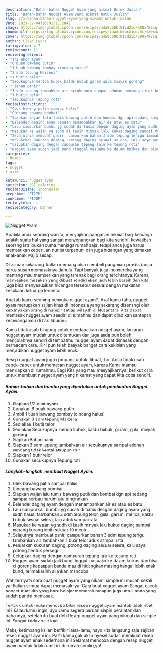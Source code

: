 ```yaml
---
description: "Bahan-bahan Nugget Ayam yang nikmat Untuk Jualan"
title: "Bahan-bahan Nugget Ayam yang nikmat Untuk Jualan"
slug: 271-bahan-bahan-nugget-ayam-yang-nikmat-untuk-jualan
date: 2021-02-04T16:01:11.284Z
image: https://img-global.cpcdn.com/recipes/1da0cb0bc81cd25c/680x482cq70/nugget-ayam-foto-resep-utama.jpg
thumbnail: https://img-global.cpcdn.com/recipes/1da0cb0bc81cd25c/680x482cq70/nugget-ayam-foto-resep-utama.jpg
cover: https://img-global.cpcdn.com/recipes/1da0cb0bc81cd25c/680x482cq70/nugget-ayam-foto-resep-utama.jpg
author: Lloyd Lyons
ratingvalue: 4.7
reviewcount: 11
recipeingredient:
- "1/2 ekor ayam"
- "6 buah bawang putih"
- "1 buah bawang bombay cincang halus"
- "3 sdm tepung Maizena"
- "1 butir telor"
- "Secukupnya merica bubuk kaldu bubuk garam gula minyak goreng"
- " Bahan panir"
- "3 sdm tepung tambahkan air secukupnya sampai adonan sendang tidak kental ataupun cair"
- "1 butir telor"
- "secukupnya Tepung roti"
recipeinstructions:
- "Olek bawang putih sampai halus"
- "Cincang bawang bombai"
- "Siapkan wajan lalu tumis bawang putih dan bombai dgn api sedang sampai berbau harum lalu dinginnkan"
- "Belender daging ayam dengan menambahkan air es atau es batu"
- "Lalu campurkan bumbu yg sudah di tumis dengan daging ayam yang sudh halus, tambahkan 3 sdm tepung telor, gula, garam, merica, kaldu bubuk sesuai selera, lalu aduk sampai rata"
- "Masukan ke wajan yg sudh di kasih minyak lalu kukus daging sampai matang kurang lebih sekitar 10 menit"
- "Selajutnya membuat panir, campurkan bahan 3 sdm tepung terigu tambahkan air tambahkan 1 butir telor aduk sampai rata"
- "Keluarkan kukusan daging, potong daging sesuai selera, kalu saya potong bentuk persegi"
- "Celupkan daging dengan campuran tepung lalu ke tepung roti"
- "Nugget ayam sudah jadi bund tinggal masuakn ke dalam kulkas dan bisa di goreng kapanpun bunda mau di hidangkan masing hangat lebih enak bund, terimakasihh silahkan mencoba"
categories:
- Resep
tags:
- nugget
- ayam

katakunci: nugget ayam 
nutrition: 287 calories
recipecuisine: Indonesian
preptime: "PT27M"
cooktime: "PT30M"
recipeyield: "1"
recipecategory: Dinner

---
```



![Nugget Ayam](https://img-global.cpcdn.com/recipes/1da0cb0bc81cd25c/680x482cq70/nugget-ayam-foto-resep-utama.jpg)

Apabila anda seorang wanita, menyajikan panganan nikmat bagi keluarga adalah suatu hal yang sangat menyenangkan bagi kita sendiri. Kewajiban seorang istri bukan cuma menjaga rumah saja, tetapi anda juga harus memastikan keperluan nutrisi terpenuhi dan juga hidangan yang dimakan anak-anak wajib sedap.

Di zaman  sekarang, kalian memang bisa membeli panganan praktis tanpa harus susah memasaknya dahulu. Tapi banyak juga lho mereka yang memang mau memberikan yang terenak bagi orang tercintanya. Karena, menyajikan masakan yang dibuat sendiri akan jauh lebih bersih dan kita juga bisa menyesuaikan hidangan tersebut sesuai dengan makanan kesukaan keluarga tercinta. 



Apakah kamu seorang penyuka nugget ayam?. Asal kamu tahu, nugget ayam merupakan sajian khas di Indonesia yang sekarang disenangi oleh kebanyakan orang di hampir setiap wilayah di Nusantara. Kita dapat memasak nugget ayam sendiri di rumahmu dan dapat dijadikan santapan kesenanganmu di hari liburmu.

Kamu tidak usah bingung untuk mendapatkan nugget ayam, lantaran nugget ayam mudah untuk ditemukan dan juga anda pun boleh mengolahnya sendiri di tempatmu. nugget ayam dapat dimasak dengan bermacam cara. Kini pun telah banyak banget cara kekinian yang menjadikan nugget ayam lebih enak.

Resep nugget ayam juga gampang untuk dibuat, lho. Anda tidak usah capek-capek untuk memesan nugget ayam, karena Kamu mampu menyiapkan di rumahmu. Bagi Kita yang mau menyajikannya, berikut cara untuk membuat nugget ayam yang nikamat yang dapat Kita coba sendiri.

<!--inarticleads1-->

##### Bahan-bahan dan bumbu yang diperlukan untuk pembuatan Nugget Ayam:

1. Siapkan 1/2 ekor ayam
1. Gunakan 6 buah bawang putih
1. Ambil 1 buah bawang bombay (cincang halus)
1. Gunakan 3 sdm tepung Maizena
1. Sediakan 1 butir telor
1. Sediakan Secukupnya merica bubuk, kaldu bubuk, garam, gula, minyak goreng
1. Siapkan  Bahan panir
1. Siapkan 3 sdm tepung tambahkan air secukupnya sampai adonan sendang tidak kental ataupun cair
1. Siapkan 1 butir telor
1. Gunakan secukupnya Tepung roti




<!--inarticleads2-->

##### Langkah-langkah membuat Nugget Ayam:

1. Olek bawang putih sampai halus
1. Cincang bawang bombai
1. Siapkan wajan lalu tumis bawang putih dan bombai dgn api sedang sampai berbau harum lalu dinginnkan
1. Belender daging ayam dengan menambahkan air es atau es batu
1. Lalu campurkan bumbu yg sudah di tumis dengan daging ayam yang sudh halus, tambahkan 3 sdm tepung telor, gula, garam, merica, kaldu bubuk sesuai selera, lalu aduk sampai rata
1. Masukan ke wajan yg sudh di kasih minyak lalu kukus daging sampai matang kurang lebih sekitar 10 menit
1. Selajutnya membuat panir, campurkan bahan 3 sdm tepung terigu tambahkan air tambahkan 1 butir telor aduk sampai rata
1. Keluarkan kukusan daging, potong daging sesuai selera, kalu saya potong bentuk persegi
1. Celupkan daging dengan campuran tepung lalu ke tepung roti
1. Nugget ayam sudah jadi bund tinggal masuakn ke dalam kulkas dan bisa di goreng kapanpun bunda mau di hidangkan masing hangat lebih enak bund, terimakasihh silahkan mencoba




Wah ternyata cara buat nugget ayam yang nikamt simple ini mudah sekali ya! Kalian semua dapat memasaknya. Cara buat nugget ayam Sangat cocok banget buat kita yang baru belajar memasak maupun juga untuk anda yang sudah pandai memasak.

Tertarik untuk mulai mencoba bikin resep nugget ayam mantab tidak ribet ini? Kalau kamu ingin, ayo kamu segera buruan siapin peralatan dan bahannya, setelah itu buat deh Resep nugget ayam yang nikmat dan simple ini. Sangat taidak sulit kan. 

Maka, ketimbang kalian berfikir lama-lama, hayo kita langsung saja sajikan resep nugget ayam ini. Pasti kamu gak akan nyesel sudah membuat resep nugget ayam enak sederhana ini! Selamat mencoba dengan resep nugget ayam mantab tidak rumit ini di rumah sendiri,ya!.

